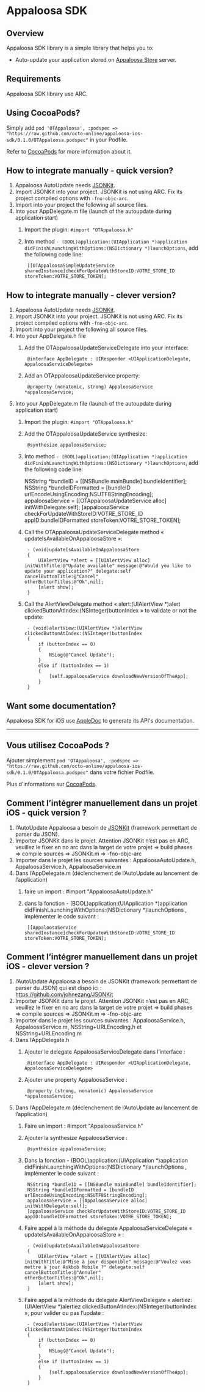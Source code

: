 Appaloosa SDK
=============

Overview
--------

Appaloosa SDK library is a simple library that helps you to:
 * Auto-update your application stored on [Appaloosa Store](http://www.appaloosa-store.com/) server.

Requirements
------------

Appaloosa SDK library use ARC.

Using CocoaPods?
----------------

Simply add `pod 'OTAppaloosa', :podspec => "https://raw.github.com/octo-online/appaloosa-ios-sdk/0.1.0/OTAppaloosa.podspec"` in your Podfile.

Refer to [CocoaPods](https://github.com/CocoaPods/CocoaPods) for more information about it.

How to integrate manually - quick version?
------------------------------------------

 1. Appaloosa AutoUpdate needs [JSONKit](https://github.com/johnezang/JSONKit).
 2. Import JSONKit into your project. JSONKit is not using ARC. Fix its project compiled options with `-fno-objc-arc`.
 3. Import into your project the following all source files.
 4. Into your AppDelegate.m file (launch of the autoupdate during application start)
    1. Import the plugin: `#import "OTAppaloosa.h"`
    2. Into method `- (BOOL)application:(UIApplication *)application didFinishLaunchingWithOptions:(NSDictionary *)launchOptions`, add the following code line:

            [[OTAppaloosaSimpleUpdateService sharedInstance]checkForUpdateWithStoreID:VOTRE_STORE_ID storeToken:VOTRE_STORE_TOKEN];

How to integrate manually - clever version?
-------------------------------------------

 1. Appaloosa AutoUpdate needs [JSONKit](https://github.com/johnezang/JSONKit).
 2. Import JSONKit into your project. JSONKit is not using ARC. Fix its project compiled options with `-fno-objc-arc`.
 3. Import into your project the following all source files.
 4. Into your AppDelegate.h file
    1. Add the OTAppaloosaUpdateServiceDelegate into your interface:

            @interface AppDelegate : UIResponder <UIApplicationDelegate, AppaloosaServiceDelegate>

    2. Add an OTAppaloosaUpdateService property:

            @property (nonatomic, strong) AppaloosaService *appaloosaService;

 5. Into your AppDelegate.m file (launch of the autoupdate during application start)
    1. Import the plugin: `#import "OTAppaloosa.h"`
    2. Add the OTAppaloosaUpdateService synthesize:

            @synthesize appaloosaService;

    3. Into method `- (BOOL)application:(UIApplication *)application didFinishLaunchingWithOptions:(NSDictionary *)launchOptions`, add the following code line:

        NSString *bundleID = [[NSBundle mainBundle] bundleIdentifier];
        NSString *bundleIDFormatted = [bundleID urlEncodeUsingEncoding:NSUTF8StringEncoding];
        appaloosaService = [[OTAppaloosaUpdateService alloc] initWithDelegate:self];
        [appaloosaService checkForUpdateWithStoreID:VOTRE_STORE_ID appID:bundleIDFormatted storeToken:VOTRE_STORE_TOKEN];

    4. Call the OTAppaloosaUpdateServiceDelegate method « updateIsAvailableOnAppaloosaStore »:

            - (void)updateIsAvailableOnAppaloosaStore
            {
                UIAlertView *alert = [[UIAlertView alloc] initWithTitle:@"Update available" message:@"Would you like to update your application?" delegate:self cancelButtonTitle:@"Cancel"                             otherButtonTitles:@"Ok",nil];
                [alert show];
            }

    5. Call the AlertViewDelegate method « alert:(UIAlertView *)alert clickedButtonAtIndex:(NSInteger)buttonIndex » to validate or not the update:

            - (void)alertView:(UIAlertView *)alertView clickedButtonAtIndex:(NSInteger)buttonIndex
            {
                if (buttonIndex == 0)
                {
                    NSLog(@"Cancel Update");
                }
                else if (buttonIndex == 1)
                {
                    [self.appaloosaService downloadNewVersionOfTheApp];
                }
            }


Want some documentation?
------------------------

Appaloosa SDK for iOS use [AppleDoc](https://github.com/tomaz/appledoc) to generate its API's documentation.

* * *

Vous utilisez CocoaPods ?
-------------------------

Ajouter simplement `pod 'OTAppaloosa', :podspec => "https://raw.github.com/octo-online/appaloosa-ios-sdk/0.1.0/OTAppaloosa.podspec"` dans votre fichier Podfile.

Plus d'informations sur [CocoaPods](https://github.com/CocoaPods/CocoaPods).

Comment l’intégrer manuellement dans un projet iOS - quick version ?
--------------------------------------------------------------------

 1. l’AutoUpdate Appaloosa a besoin de [JSONKit](https://github.com/johnezang/JSONKit) (framework permettant de parser du JSON).
 2. Importer JSONKit dans le projet. Attention JSONKit n’est pas en ARC, veuillez le fixer en no arc dans la target de votre projet => build phases => compile sources => JSONKit.m => -fno-objc-arc
 3. Importer dans le projet les sources suivantes : AppaloosaAutoUpdate.h, AppaloosaService.h, AppaloosaService.m
 4. Dans l’AppDelegate.m (déclenchement de l’AutoUpdate au lancement de l’application)
    1. faire un import : #import "AppaloosaAutoUpdate.h"
    2. dans la fonction - (BOOL)application:(UIApplication *)application didFinishLaunchingWithOptions:(NSDictionary *)launchOptions , implémenter le code suivant : 

            [[AppaloosaService sharedInstance]checkForUpdateWithStoreID:VOTRE_STORE_ID storeToken:VOTRE_STORE_TOKEN];

Comment l’intégrer manuellement dans un projet iOS - clever version ?
---------------------------------------------------------------------

 1. l’AutoUpdate Appaloosa a besoin de JSONKit (framework permettant de parser du JSON) qui est dispo ici : https://github.com/johnezang/JSONKit 
 2. Importer JSONKit dans le projet. Attention JSONKit n’est pas en ARC, veuillez le fixer en no arc dans la target de votre projet => build phases => compile sources => JSONKit.m => -fno-objc-arc
 3. Importer dans le projet les sources suivantes : AppaloosaService.h, AppaloosaService.m, NSString+URLEncoding.h et NSString+URLEncoding.m
 4. Dans l’AppDelegate.h 
    1. Ajouter le delegate AppaloosaServiceDelegate dans l’interface : 

            @interface AppDelegate : UIResponder <UIApplicationDelegate, AppaloosaServiceDelegate>

    2. Ajouter une property AppaloosaService : 

            @property (strong, nonatomic) AppaloosaService *appaloosaService;

 5. Dans l’AppDelegate.m (déclenchement de l’AutoUpdate au lancement de l’application)
    1. Faire un import : #import "AppaloosaService.h"
    2. Ajouter la synthesize AppaloosaService :

            @synthesize appaloosaService;

    3. Dans la fonction - (BOOL)application:(UIApplication *)application didFinishLaunchingWithOptions:(NSDictionary *)launchOptions , implémenter le code suivant : 

            NSString *bundleID = [[NSBundle mainBundle] bundleIdentifier];
            NSString *bundleIDFormatted = [bundleID urlEncodeUsingEncoding:NSUTF8StringEncoding];
            appaloosaService = [[AppaloosaService alloc] initWithDelegate:self];
            [appaloosaService checkForUpdateWithStoreID:VOTRE_STORE_ID appID:bundleIDFormatted storeToken:VOTRE_STORE_TOKEN];

    4. Faire appel à la méthode du delegate AppaloosaServiceDelegate « updateIsAvailableOnAppaloosaStore » :

            - (void)updateIsAvailableOnAppaloosaStore
            {
                UIAlertView *alert = [[UIAlertView alloc] initWithTitle:@"Mise à jour disponible" message:@"Voulez vous mettre à jour Askbob Mobile ?" delegate:self cancelButtonTitle:@"Annuler"                             otherButtonTitles:@"Ok",nil];
                [alert show];
            }

    5. Faire appel à la méthode du delegate AlertViewDelegate « alertiez:(UIAlertView *)alertiez clickedButtonAtIndex:(NSInteger)buttonIndex », pour valider ou pas l’update :

            - (void)alertView:(UIAlertView *)alertView clickedButtonAtIndex:(NSInteger)buttonIndex
            {
                if (buttonIndex == 0)
                {
                    NSLog(@"Cancel Update");
                }
                else if (buttonIndex == 1)
                {
                    [self.appaloosaService downloadNewVersionOfTheApp];
                }
            }

